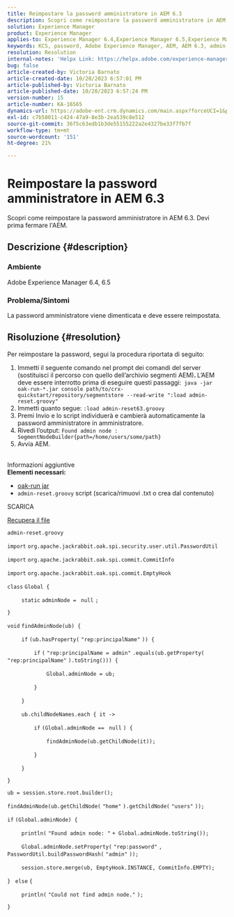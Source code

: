 ```yaml
---
title: Reimpostare la password amministratore in AEM 6.3
description: Scopri come reimpostare la password amministratore in AEM 6.3.
solution: Experience Manager
product: Experience Manager
applies-to: Experience Manager 6.4,Experience Manager 6.5,Experience Manager
keywords: KCS, password, Adobe Experience Manager, AEM, AEM 6.3, admin
resolution: Resolution
internal-notes: 'Helpx Link: https://helpx.adobe.com/experience-manager/kb/How-to-reset-the-admin-password-in-AEM-6-3.html'
bug: false
article-created-by: Victoria Barnato
article-created-date: 10/20/2023 6:57:01 PM
article-published-by: Victoria Barnato
article-published-date: 10/20/2023 6:57:24 PM
version-number: 15
article-number: KA-16565
dynamics-url: https://adobe-ent.crm.dynamics.com/main.aspx?forceUCI=1&pagetype=entityrecord&etn=knowledgearticle&id=0f900d73-7a6f-ee11-8df0-6045bd0061cb
exl-id: c7b58011-c424-47a9-8e3b-2ea539c8e512
source-git-commit: 36f5c63edb1b3de55155222a2e4327be33f7fb7f
workflow-type: tm+mt
source-wordcount: '151'
ht-degree: 21%

---
```


# Reimpostare la password amministratore in AEM 6.3


Scopri come reimpostare la password amministratore in AEM 6.3. Devi prima fermare l&#39;AEM.

## Descrizione {#description}


### <b>Ambiente</b>

Adobe Experience Manager 6.4, 6.5



### <b>Problema/Sintomi</b>

La password amministratore viene dimenticata e deve essere reimpostata.


## Risoluzione {#resolution}


Per reimpostare la password, segui la procedura riportata di seguito:

1. Immetti il seguente comando nel prompt dei comandi del server (sostituisci il percorso con quello dell’archivio segmenti AEM)<b>. </b>L’AEM deve essere interrotto prima di eseguire questi passaggi:` java -jar oak-run-*.jar console path/to/crx-quickstart/repository/segmentstore --read-write ":load admin-reset.groovy"`
2. Immetti quanto segue: `:load admin-reset63.groovy`
3. Premi Invio e lo script individuerà e cambierà automaticamente la password amministratore in amministratore.
4. Rivedi l’output: `Found admin node : SegmentNodeBuilder{path=/home/users/some/path}`
5. Avvia AEM.

<br>Informazioni aggiuntive<br>
<b>Elementi necessari:</b>

- [oak-run jar](https://repo1.maven.org/maven2/org/apache/jackrabbit/oak-run/)
- `admin-reset.groovy` script (scarica/rimuovi .txt o crea dal contenuto)


SCARICA

[Recupera il file](https://helpx.adobe.com/content/dam/help/en/experience-manager/kb/How-to-reset-the-admin-password-in-AEM-6-3/_jcr_content/main-pars/download_section/download-1/admin-reset_groovy.txt "admin-reset.groovy.txt")

`admin-reset.groovy`



`import` `org.apache.jackrabbit.oak.spi.security.user.util.PasswordUtil`

`import` `org.apache.jackrabbit.oak.spi.commit.CommitInfo`

`import` `org.apache.jackrabbit.oak.spi.commit.EmptyHook`



`class` `Global {`

`    ` `static` `adminNode = ` `null` `;`

`}`



`void` `findAdminNode(ub) {`

`    ` `if` `(ub.hasProperty(` `"rep:principalName"` `)) {`

`        ` `if` `(` `"rep:principalName = admin"` `.equals(ub.getProperty(` `"rep:principalName"` `).toString())) {`

`            ` `Global.adminNode = ub;`

`        ` `}`

`    ` `}`

`    ` `ub.childNodeNames.each { it ->`

`        ` `if` `(Global.adminNode == ` `null` `) {`

`            ` `findAdminNode(ub.getChildNode(it));`

`        ` `}`

`    ` `}`

`}`



`ub = session.store.root.builder();`

`findAdminNode(ub.getChildNode(` `"home"` `).getChildNode(` `"users"` `));`



`if` `(Global.adminNode) {`

`    ` `println(` `"Found admin node: "` `+ Global.adminNode.toString());`

`    ` `Global.adminNode.setProperty(` `"rep:password"` `, PasswordUtil.buildPasswordHash(` `"admin"` `));`

`    ` `session.store.merge(ub, EmptyHook.INSTANCE, CommitInfo.EMPTY);`

`} ` `else` `{`

`    ` `println(` `"Could not find admin node."` `);`

`}`
